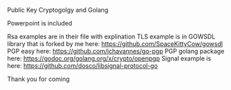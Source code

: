 Public Key Cryptogolgy and Golang

Powerpoint is included 

Rsa examples are in their file with explination
TLS example is in GOWSDL library that is forked by me here: https://github.com/SpaceKittyCow/gowsdl
PGP easy here: https://github.com/jchavannes/go-pgp
PGP golang package here: https://godoc.org/golang.org/x/crypto/openpgp
Signal example is here: https://github.com/dosco/libsignal-protocol-go

Thank you for coming

